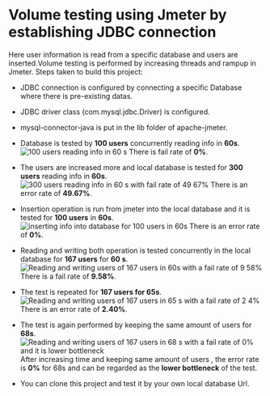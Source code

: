 # Volume testing using Jmeter by establishing JDBC connection
Here user information is read from a specific database and users are inserted.Volume 
testing is performed by increasing threads and rampup in Jmeter.
Steps taken to build this project:
- JDBC connection is configured by connecting a specific Database where there is pre-existing datas.
- JDBC driver class (com.mysql.jdbc.Driver) is configured.
- mysql-connector-java is put in the lib folder of apache-jmeter.

- Database is tested by **100 users** concurrently reading info in **60s**.
![100 users reading info in 60 s](https://user-images.githubusercontent.com/55280106/176427830-8d8c3407-6203-4439-bb77-84dac1041b97.png)
There is fail rate of **0%**.
- The users are increased more and local database is tested for **300 users** reading info in **60s**.
![300 users reading info in 60 s with fail rate of 49 67%](https://user-images.githubusercontent.com/55280106/176428007-568e4f03-583b-4cec-8bf7-d32e780e23c8.png)
There is an error rate of **49.67%**.
- Insertion operation is run from jmeter into the local database and it is tested for **100 users** in **60s**.
![inserting info into database for 100 users in 60s](https://user-images.githubusercontent.com/55280106/176428163-a7908d67-9569-4b97-80f0-5c04764d0588.png)
There is an error rate of **0%**.
- Reading and writing both operation is tested concurrently in the local database for **167 users** for **60 s**.
![Reading and writing users of 167 users in 60s with a fail rate of 9 58%](https://user-images.githubusercontent.com/55280106/176428546-f21180ee-4670-40e7-8510-d8413115e0ef.png)
There is a fail rate of **9.58%**.
- The test is repeated for **167 users for 65s**.
![Reading and writing users of 167 users in 65 s with a fail rate of 2 4%](https://user-images.githubusercontent.com/55280106/176428720-98e0a22b-2584-4eb9-a231-992aa3014364.png)
There is an error rate of **2.40%**.
- The test is again performed by keeping the same amount of users for **68s**.
![Reading and writing users of 167 users in 68 s with a fail rate of 0% and it is lower bottleneck](https://user-images.githubusercontent.com/55280106/176428994-957936b4-819b-4fd2-a05a-d79305a92538.png)
After increasing time and keeping same amount of users , the error rate is **0%** for 68s and can be
regarded as the **lower bottleneck** of the test.
- You can clone this project and test it by your own local database Url.
